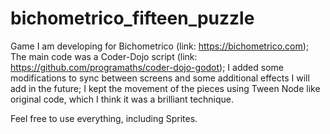 # bichometrico_fifteen_puzzle

Game I am developing for Bichometrico (link: https://bichometrico.com); The main code was a Coder-Dojo script (link: https://github.com/programaths/coder-dojo-godot); I added some modifications to sync between screens and some additional effects I will add in the future; I kept the movement of the pieces using Tween Node like original code, which I think it was a brilliant technique.

Feel free to use everything, including Sprites. 
